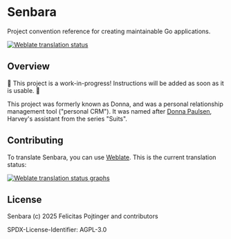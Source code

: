 # Senbara

Project convention reference for creating maintainable Go applications.

[![Weblate translation status](https://hosted.weblate.org/widget/senbara/svg-badge.svg)](https://hosted.weblate.org/engage/senbara/)

## Overview

🚧 This project is a work-in-progress! Instructions will be added as soon as it is usable. 🚧

This project was formerly known as Donna, and was a personal relationship management tool ("personal CRM"). It was named after [Donna Paulsen](https://suits.fandom.com/wiki/Donna_Paulsen), Harvey's assistant from the series "Suits".

## Contributing

To translate Senbara, you can use [Weblate](https://hosted.weblate.org/engage/senbara/). This is the current translation status:

[![Weblate translation status graphs](https://hosted.weblate.org/widget/senbara/multi-auto.svg)](https://hosted.weblate.org/engage/senbara/)

## License

Senbara (c) 2025 Felicitas Pojtinger and contributors

SPDX-License-Identifier: AGPL-3.0
